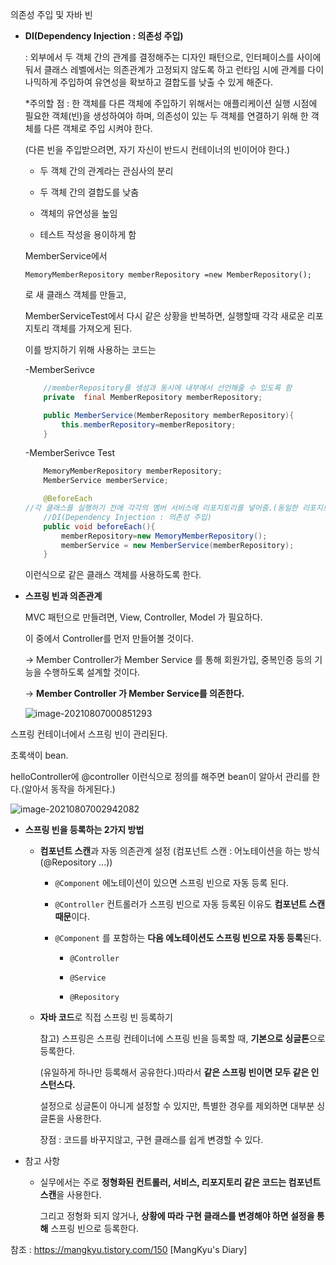 의존성 주입 및 자바 빈

- **DI(Dependency Injection : 의존성 주입)**

  : 외부에서 두 객체 간의 관계를 결정해주는 디자인 패턴으로, 인터페이스를 사이에 둬서 클래스 레벨에서는 의존관계가 고정되지 않도록 하고 런타임 시에 관계를 다이나믹하게 주입하여 유연성을 확보하고 결합도를 낮출 수 있게 해준다.

  *주의할 점 :  한 객체를 다른 객체에 주입하기 위해서는 애플리케이션 실행 시점에 필요한 객체(빈)을 생성하여야 하며, 의존성이 있는 두 객체를 연결하기 위해 한 객체를 다른 객체로 주입 시켜야 한다.

  (다른 빈을 주입받으려면, 자기 자신이 반드시 컨테이너의 빈이어야 한다.)

  - 두 객체 간의 관계라는 관심사의 분리

  - 두 객체 간의 결합도를 낮춤

  - 객체의 유연성을 높임

  - 테스트 작성을 용이하게 함

  

  MemberService에서 

  ```
  MemoryMemberRepository memberRepository =new MemberRepository();
  ```

  로 새 클래스 객체를 만들고, 

  MemberServiceTest에서 다시 같은 상황을 반복하면, 실행할때 각각 새로운 리포지토리 객체를 가져오게 된다. 

  이를 방지하기 위해 사용하는 코드는

  -MemberSerivce 

  ```java
      //memberRepository를 생성과 동시에 내부에서 선언해줄 수 있도록 함
      private  final MemberRepository memberRepository;
  
      public MemberService(MemberRepository memberRepository){
          this.memberRepository=memberRepository;
      }
  ```

  -MemberSerivce Test

  ```java
      MemoryMemberRepository memberRepository;
      MemberService memberService;
  
      @BeforeEach
  //각 클래스를 실행하기 전에 각각의 멤버 서비스에 리포지토리를 넣어줌.(동일한 리포지토리 사용)
      //DI(Dependency Injection : 의존성 주입)
      public void beforeEach(){
          memberRepository=new MemoryMemberRepository();
          memberService = new MemberService(memberRepository);
      }
  ```

  이런식으로 같은 클래스 객체를 사용하도록 한다.



- **스프링 빈과 의존관계**

  MVC 패턴으로 만들려면, View, Controller, Model 가 필요하다.

  이 중에서 Controller를 먼저 만들어볼 것이다.

  -> Member Controller가 Member Service 를 통해 회원가입, 중복인증 등의 기능을 수행하도록 설계할 것이다.

  -> **Member Controller 가 Member Service를 의존한다.**

  ![image-20210807000851293](C:\Users\이솔\AppData\Roaming\Typora\typora-user-images\image-20210807000851293.png)

스프링 컨테이너에서 스프링 빈이 관리된다.

초록색이 bean.

helloController에 @controller 이런식으로 정의를 해주면 bean이 알아서 관리를 한다.(알아서 동작을 하게된다.)

![image-20210807002942082](C:\Users\이솔\AppData\Roaming\Typora\typora-user-images\image-20210807002942082.png)

- **스프링 빈을 등록하는 2가지 방법**

  - **컴포넌트 스캔**과 자동 의존관계 설정 (컴포넌트 스캔 : 어노테이션을 하는 방식(@Repository ...))

    - `@Component` 에노테이션이 있으면 스프링 빈으로 자동 등록 된다.

    - `@Controller` 컨트롤러가 스프링 빈으로 자동 등록된 이유도 **컴포넌트 스캔 때문**이다.

    - `@Component` 를 포함하는 **다음 에노테이션도 스프링 빈으로 자동 등록**된다.

      - `@Controller`

      - `@Service`

      - `@Repository`

        

  - **자바 코드**로 직접 스프링 빈 등록하기

    참고) 스프링은 스프링 컨테이너에 스프링 빈을 등록할 때, **기본으로 싱글톤**으로 등록한다.

    (유일하게 하나만 등록해서 공유한다.)따라서 **같은 스프링 빈이면 모두 같은 인스턴스다.**

    설정으로 싱글톤이 아니게 설정할 수 있지만, 특별한 경우를 제외하면 대부분 싱글톤을 사용한다.

    장점 : 코드를 바꾸지않고, 구현 클래스를 쉽게 변경할 수 있다.

    

- 참고 사항

  - 실무에서는 주로 **정형화된 컨트롤러, 서비스, 리포지토리 같은 코드는 컴포넌트 스캔**을 사용한다.

    그리고 정형화 되지 않거나, **상황에 따라 구현 클래스를 변경해야 하면 설정을 통해** 스프링 빈으로 등록한다.

    

참조 : https://mangkyu.tistory.com/150 [MangKyu's Diary]